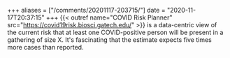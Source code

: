 +++
aliases = ["/comments/20201117-203715/"]
date = "2020-11-17T20:37:15"
+++
{{< outref name="COVID Risk Planner" src="https://covid19risk.biosci.gatech.edu/" >}} is a data-centric view of the current risk that at least one COVID-positive person will be present in a gathering of size X. It's fascinating that the estimate expects five times more cases than reported.

